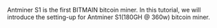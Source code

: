 Antminer S1 is the first BITMAIN bitcoin miner. In this tutorial, we will introduce the setting-up for Antminer S1(180GH @ 360w) bitcoin miner.
